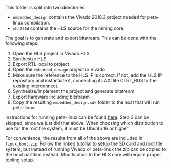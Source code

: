 This folder is split into two directories:

* `embedded_design` contains the Vivado 2018.3 project needed for peta-linux compilation.
* `sha256d` contains the HLS source for the mining core.

The goal is to generate and export bitstream. This can be done with the following steps:

1. Open the HLS project in Vivado HLS
2. Synthesize HLS 
3. Export RTL local to project
4. Open the `embedded_design` project in Vivado
5. Make sure the reference to the HLS IP is correct. If not, add the HLS IP repository and instantiate it, connecting its AXI lite CTRL_BUS to the existing interconnect.
6. Synthesize/implement the project and generate bitstream
7. Export hardware including bitstream
8. Copy the resulting `embedded_design.sdk` folder to the host that will run peta-linux

Instructions for running peta-linux can be found [here](https://medium.com/developments-and-implementations-on-zynq-7000-ap/install-ubuntu-16-04-lts-on-zynq-zc702-using-petalinux-2016-4-e1da902eaff7). Step 3 can be skipped, since we just did that above. When choosing which distribution to use for the root file system, it must be Ubuntu 16 or higher. 

For convenience, the results from all of the above are included in `linux_boot.zip`. Follow the linked tutorial to setup the SD card and root file system, but instead of running Vivado or peta-linux the zip can be copied to the boot partition instead. Modification to the HLS core will require proper tooling setup.